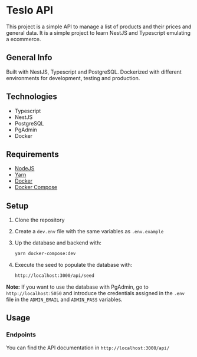 # Teslo API

This project is a simple API to manage a list of products and their prices and general data. It is a simple project to learn NestJS and Typescript emulating a ecommerce.

## General Info

Built with NestJS, Typescript and PostgreSQL. Dockerized with different environments for development, testing and production.

## Technologies

- Typescript
- NestJS
- PostgreSQL
- PgAdmin
- Docker

## Requirements

- [NodeJS](https://nodejs.org/en/download/)
- [Yarn](https://classic.yarnpkg.com/en/docs/install)
- [Docker](https://docs.docker.com/get-docker/)
- [Docker Compose](https://docs.docker.com/compose/install/)

## Setup

1. Clone the repository

2. Create a `dev.env` file with the same variables as `.env.example`

3. Up the database and backend with:

   ```sh
   yarn docker-compose:dev
   ```

4. Execute the seed to populate the database with:

   ```sh
   http://localhost:3000/api/seed
   ```

**Note:** If you want to use the database with PgAdmin, go to `http://localhost:5050` and introduce the credentials assigned in the `.env` file in the `ADMIN_EMAIL` and `ADMIN_PASS` variables.

## Usage

### Endpoints

You can find the API documentation in `http://localhost:3000/api/`
